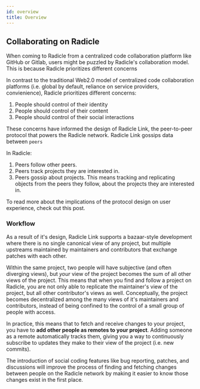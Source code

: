 ```yaml
---
id: overview
title: Overview
---
```


## Collaborating on Radicle
When coming to Radicle from a centralized code collaboration platform like GitHub or Gitlab, users might be puzzled by Radicle's collaboration model. This is because Radicle  prioritizes different concerns

In contrast to the traditional Web2.0 model of centralized code collaboration platforms (i.e. global by default, reliance on service providers, convienience), Radicle prioritizes different concerns:

1. People should control of their identity
2. People should control of their content
3. People should control of their social interactions

These concerns have informed the design of Radicle Link, the peer-to-peer protocol that powers the Radicle network. Radicle Link gossips data between `peers`

In Radicle:

1. Peers follow other peers.
2. Peers track projects they are interested in.
3. Peers gossip about projects. This means tracking and replicating objects from the peers they follow, about the projects they are interested in.

To read more about the implications of the protocol design on user experience, check out this post. 

### Workflow

As a result of it's design, Radicle Link supports a bazaar-style development where there is no single canonical view of any project, but multiple upstreams maintained by maintainers and contributors that exchange patches with each other. 

Within the same project, two people will have subjective (and often diverging views), but *your* view of the project becomes the sum of all other views of the project. This means that when you find and follow a project on Radicle, you are not only able to replicate the maintainer's view of the project, but all other contributor's views as well. Conceptually, the project becomes decentralized among the many views of it's maintainers and contributors, instead of being confined to the control of a small group of people with access.

In practice, this means that to fetch and receive changes to your project, you have to **add other people as remotes to your project**. Adding someone as a remote automatically tracks them, giving you a way to continuously subscribe to updates they make to their view of the project (i.e. new commits).

The introduction of social coding features like bug reporting, patches, and discussions will improve the process of finding and fetching changes between people on the Radicle network by making it easier to know those changes exist in the first place. 
